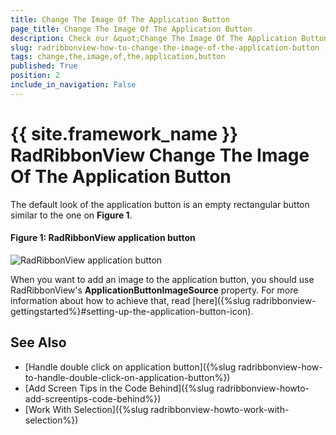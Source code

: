 ```yaml
---
title: Change The Image Of The Application Button
page_title: Change The Image Of The Application Button
description: Check our &quot;Change The Image Of The Application Button&quot; documentation article for the RadRibbonView {{ site.framework_name }} control.
slug: radribbonview-how-to-change-the-image-of-the-application-button
tags: change,the,image,of,the,application,button
published: True
position: 2
include_in_navigation: False
---
```


# {{ site.framework_name }} RadRibbonView Change The Image Of The Application Button

The default look of the application button is an empty rectangular button similar to the one on **Figure 1**.

#### __Figure 1: RadRibbonView application button__

![RadRibbonView application button](images/RadRibbonView_How_To_Hide_The_Application_Menu_Button.png)

When you want to add an image to the application button, you should use RadRibbonView's __ApplicationButtonImageSource__ property. For more information about how to achieve that, read [here]({%slug radribbonview-gettingstarted%}#setting-up-the-application-button-icon).

## See Also

* [Handle double click on application button]({%slug radribbonview-how-to-handle-double-click-on-application-button%})
* [Add Screen Tips in the Code Behind]({%slug radribbonview-howto-add-screentips-code-behind%})
* [Work With Selection]({%slug radribbonview-howto-work-with-selection%})
